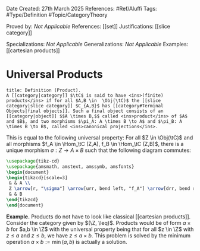 <div class="topSpace"></div>

Date Created: 27th March 2025
References: #Ref/Aluffi 
Tags: #Type/Definition #Topic/CategoryTheory

Proved by: <i>Not Applicable</i>
References: [[set]]
Justifications: [[slice category]]

Specializations: <i>Not Applicable</i>
Generalizations: <i>Not Applicable</i>
Examples: [[cartesian products]]

# Universal Products

``` ad-Definition
title: Definition (Product).
A [[category|category]] $\tC$ is said to have <ins>(finite) products</ins> if for all $A,B \in  \Obj(\tC)$ the [[slice category|slice category]] $C_{A,B}$ has [[category#Terminal Objects|final objects]]. Such a final object consists of an [[category|object]] $$A \times B,$$ called <ins>product</ins> of $A$ and $B$, and two morphisms $\pi_A: A \times B \to A$ and $\pi_B: A \times B \to B$, called <ins>canonical projections</ins>.

```
This is equal to the following universal property: For all $Z \in \Obj(\tC)$ and all morphisms $f_A \in \Hom_\tC (Z,A), f_B \in \Hom_\tC (Z,B)$, there is a unique morphism $\sigma: Z \to A \times B$ such that the following diagram commutes:
```tikz
\usepackage{tikz-cd}
\usepackage{amsmath, amstext, amssymb, amsfonts}
\begin{document}
\begin{tikzcd}[scale=3]
 & & A \\
 Z \arrow[r, "\sigma"] \arrow[urr, bend left, "f_A"] \arrow[drr, bend right, "f_B"']& A \times B \arrow[ur, "\pi_A"] \arrow[dr, "\pi_B"'] & \\
 & & B
\end{tikzcd}
\end{document}
```

**Example.**
Products do not have to look like classical [[cartesian products]]. Consider the category given by $(\Z, \leq)$. Products would be of form $a \times b$ for $a,b \in \Z$ with the universal property being that for all $z \in \Z$ with $z \leq a$ and $z \leq b$, we have $z \leq a \times b$. This problem is solved by the minimum operation $a \times b := \min(a,b)$ is actually a solution.

